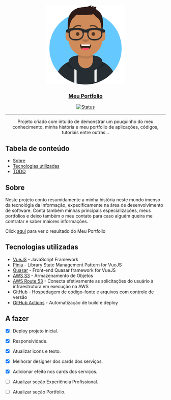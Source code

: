 <p align="center">
    <a href="" rel="noopener">
        <img width=250px height=250px src="./src/assets/logo.png" alt="Portfolio logo">
    </a>
</p>

<h3 align="center"><a href="https://micheldossantos.com" rel="noopener">Meu Portfolio</a></h3>

<div align="center">

  [![Status](https://img.shields.io/badge/status-active-success.svg)]() 

</div>

---

<p align="center"> Projeto criado com intuido de demonstrar um pouquinho do meu conhecimento, minha história e meu portfolio de aplicações, códigos, tutoriais entre outras...
</p>

## Tabela de conteúdo
- [Sobre](#about)
- [Tecnologias utilizadas](#built_using)
- [TODO](#todo)

## Sobre <a name = "about"></a>
Neste projeto conto resumidamente a minha história neste mundo imenso da tecnológia da informação, expecificamente na área de desenvolvimento de software.
Conta também minhas principais especializações, meus portfolios e deixo também o meu contato para caso alguém queira me contratar e saber maiores informações.

Click <a href="https://micheldossantos.com" rel="noopener">aqui</a> para ver o resultado do Meu Portfolio

## Tecnologias utilizadas <a name = "built_using"></a>
- [VueJS](https://vuejs.org/) - JavaScript Framework
- [Pinia](https://pinia.vuejs.org/) - Library State Management Pattern for VueJS
- [Quasar](https://quasar.dev/) - Front-end Quasar framework for VueJS
- [AWS S3](https://aws.amazon.com/) - Armazenamento de Objetos
- [AWS Route 53](https://aws.amazon.com/) - Conecta efetivamente as solicitações do usuário à infraestrutura em execução na AWS
- [GitHub](https://www.github.com/) - Hospedagem de código-fonte e arquivos com controle de versão
- [GitHub Actions](https://www.github.com/) - Automatização de build e deploy

## A fazer <a name = "todo"></a>
- [x] Deploy projeto inicial.
- [x] Responsividade.
- [x] Atualizar icons e texto.
- [x] Melhorar designer dos cards dos serviços.
- [x] Adicionar efeito nos cards dos serviços.
- [ ] Atualizar seção Experiência Profissional.
- [ ] Atualizar seção Portfolio.


